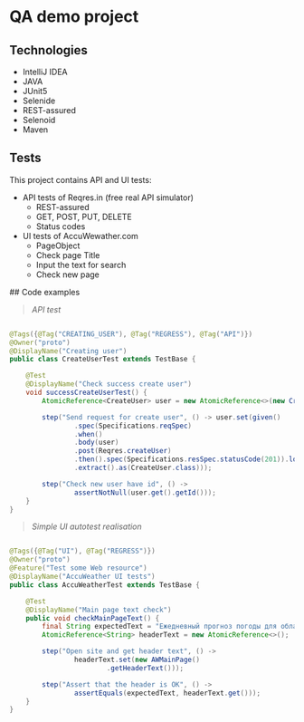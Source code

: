 # QA demo project

## Technologies

<UL>
<LI>IntelliJ IDEA
<LI>JAVA
<LI>JUnit5
<LI>Selenide
<LI>REST-assured
<LI>Selenoid
<LI>Maven
</UL>

## Tests

This project contains API and UI tests:
<UL>
<LI>API tests of Reqres.in (free real API simulator)
<UL>
<LI>REST-assured

<LI>GET, POST, PUT, DELETE

<LI>Status codes
</UL>

<LI>UI tests of AccuWewather.com
<UL>
<LI>PageObject

<LI>Check page Title

<LI>Input the text for search

<LI>Check new page 
</UL>
</UL>
## Code examples


> *API test*

```java

@Tags({@Tag("CREATING_USER"), @Tag("REGRESS"), @Tag("API")})
@Owner("proto")
@DisplayName("Creating user")
public class CreateUserTest extends TestBase {

    @Test
    @DisplayName("Check success create user")
    void successCreateUserTest() {
        AtomicReference<CreateUser> user = new AtomicReference<>(new CreateUser("morpheus", "leader"));

        step("Send request for create user", () -> user.set(given()
                .spec(Specifications.reqSpec)
                .when()
                .body(user)
                .post(Reqres.createUser)
                .then().spec(Specifications.resSpec.statusCode(201)).log().all()
                .extract().as(CreateUser.class)));

        step("Check new user have id", () ->
                assertNotNull(user.get().getId()));
    }
}
```

> *Simple UI autotest realisation*

```java

@Tags({@Tag("UI"), @Tag("REGRESS")})
@Owner("proto")
@Feature("Test some Web resource")
@DisplayName("AccuWeather UI tests")
public class AccuWeatherTest extends TestBase {

    @Test
    @DisplayName("Main page text check")
    public void checkMainPageText() {
        final String expectedText = "Ежедневный прогноз погоды для областей, стран и глобальный прогноз | AccuWeather";
        AtomicReference<String> headerText = new AtomicReference<>();

        step("Open site and get header text", () ->
                headerText.set(new AWMainPage()
                        .getHeaderText()));

        step("Assert that the header is OK", () ->
                assertEquals(expectedText, headerText.get()));
    }
}
```

